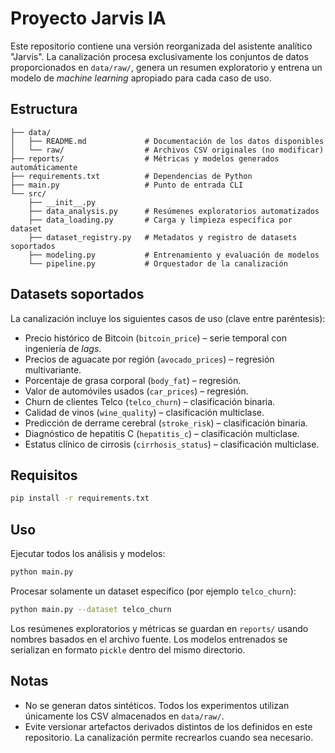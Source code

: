 # Proyecto Jarvis IA

Este repositorio contiene una versión reorganizada del asistente analítico
"Jarvis". La canalización procesa exclusivamente los conjuntos de datos
proporcionados en `data/raw/`, genera un resumen exploratorio y entrena un
modelo de *machine learning* apropiado para cada caso de uso.

## Estructura

```
├── data/
│   ├── README.md             # Documentación de los datos disponibles
│   └── raw/                  # Archivos CSV originales (no modificar)
├── reports/                  # Métricas y modelos generados automáticamente
├── requirements.txt          # Dependencias de Python
├── main.py                   # Punto de entrada CLI
└── src/
    ├── __init__.py
    ├── data_analysis.py      # Resúmenes exploratorios automatizados
    ├── data_loading.py       # Carga y limpieza específica por dataset
    ├── dataset_registry.py   # Metadatos y registro de datasets soportados
    ├── modeling.py           # Entrenamiento y evaluación de modelos
    └── pipeline.py           # Orquestador de la canalización
```

## Datasets soportados

La canalización incluye los siguientes casos de uso (clave entre paréntesis):

- Precio histórico de Bitcoin (`bitcoin_price`) – serie temporal con ingeniería
  de *lags*.
- Precios de aguacate por región (`avocado_prices`) – regresión multivariante.
- Porcentaje de grasa corporal (`body_fat`) – regresión.
- Valor de automóviles usados (`car_prices`) – regresión.
- Churn de clientes Telco (`telco_churn`) – clasificación binaria.
- Calidad de vinos (`wine_quality`) – clasificación multiclase.
- Predicción de derrame cerebral (`stroke_risk`) – clasificación binaria.
- Diagnóstico de hepatitis C (`hepatitis_c`) – clasificación multiclase.
- Estatus clínico de cirrosis (`cirrhosis_status`) – clasificación multiclase.

## Requisitos

```bash
pip install -r requirements.txt
```

## Uso

Ejecutar todos los análisis y modelos:

```bash
python main.py
```

Procesar solamente un dataset específico (por ejemplo `telco_churn`):

```bash
python main.py --dataset telco_churn
```

Los resúmenes exploratorios y métricas se guardan en `reports/` usando nombres
basados en el archivo fuente. Los modelos entrenados se serializan en formato
`pickle` dentro del mismo directorio.

## Notas

- No se generan datos sintéticos. Todos los experimentos utilizan únicamente los
  CSV almacenados en `data/raw/`.
- Evite versionar artefactos derivados distintos de los definidos en este
  repositorio. La canalización permite recrearlos cuando sea necesario.
